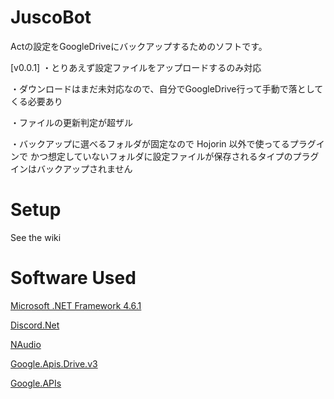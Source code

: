 # JuscoBot
Actの設定をGoogleDriveにバックアップするためのソフトです。

[v0.0.1]
・とりあえず設定ファイルをアップロードするのみ対応

・ダウンロードはまだ未対応なので、自分でGoogleDrive行って手動で落としてくる必要あり

・ファイルの更新判定が超ザル

・バックアップに選べるフォルダが固定なので Hojorin 以外で使ってるプラグインで
  かつ想定していないフォルダに設定ファイルが保存されるタイプのプラグインはバックアップされません

# Setup

See the wiki

# Software Used

[Microsoft .NET Framework 4.6.1](https://dotnet.microsoft.com/download/dotnet-framework)

[Discord.Net](https://github.com/discord-net/Discord.Net)

[NAudio](https://github.com/naudio/NAudio)

[Google.Apis.Drive.v3](https://www.nuget.org/packages/Google.Apis.Drive.v3/)

[Google.APIs](https://www.nuget.org/packages/Google.Apis/)
